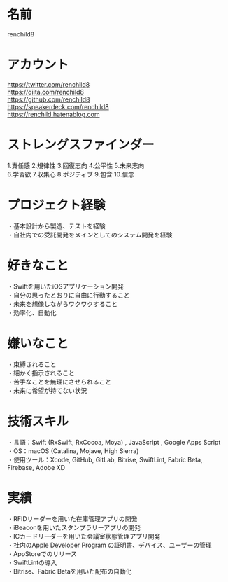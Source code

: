 
# 名前
renchild8


# アカウント
https://twitter.com/renchild8  
https://qiita.com/renchild8  
https://github.com/renchild8  
https://speakerdeck.com/renchild8  
https://renchild.hatenablog.com  


# ストレングスファインダー
1.責任感 2.規律性 3.回復志向 4.公平性 5.未来志向  
6.学習欲 7.収集心 8.ポジティブ 9.包含 10.信念  


# プロジェクト経験
・基本設計から製造、テストを経験  
・自社内での受託開発をメインとしてのシステム開発を経験  


# 好きなこと
・Swiftを用いたiOSアプリケーション開発  
・自分の思ったとおりに自由に行動すること  
・未来を想像しながらワクワクすること  
・効率化、自動化  


# 嫌いなこと
・束縛されること  
・細かく指示されること  
・苦手なことを無理にさせられること  
・未来に希望が持てない状況  


# 技術スキル
・言語：Swift (RxSwift, RxCocoa, Moya) , JavaScript , Google Apps Script  
・OS：macOS (Catalina, Mojave, High Sierra)  
・使用ツール：Xcode, GitHub, GitLab, Bitrise, SwiftLint, Fabric Beta, Firebase, Adobe XD  


# 実績
・RFIDリーダーを用いた在庫管理アプリの開発  
・iBeaconを用いたスタンプラリーアプリの開発  
・ICカードリーダーを用いた会議室状態管理アプリ開発  
・社内のApple Developer Program の証明書、デバイス、ユーザーの管理  
・AppStoreでのリリース  
・SwiftLintの導入  
・Bitrise、Fabric Betaを用いた配布の自動化  

